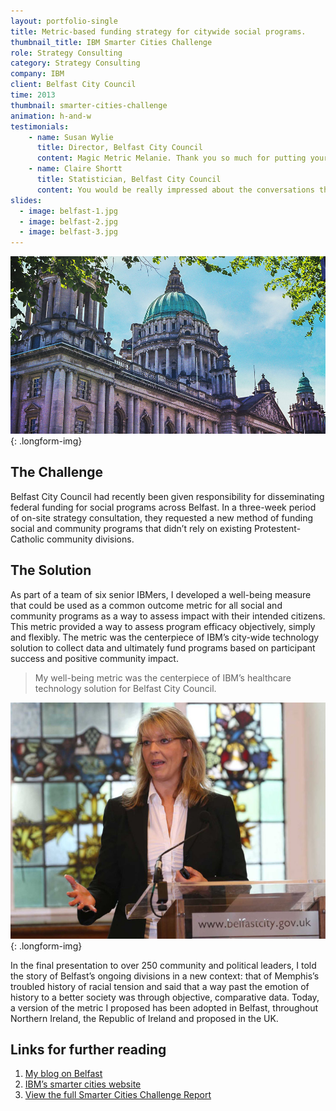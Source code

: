 ```yaml
---
layout: portfolio-single
title: Metric-based funding strategy for citywide social programs.
thumbnail_title: IBM Smarter Cities Challenge
role: Strategy Consulting
category: Strategy Consulting
company: IBM
client: Belfast City Council
time: 2013
thumbnail: smarter-cities-challenge
animation: h-and-w
testimonials:
    - name: Susan Wylie
      title: Director, Belfast City Council
      content: Magic Metric Melanie. Thank you so much for putting your heart and soul into finding a solution for our city and embracing the city and its people with open arms.
    - name: Claire Shortt
      title: Statistician, Belfast City Council
      content: You would be really impressed about the conversations that are going on about the ‘Melanie Measures’! Seriously though… you made a big impact and it’s something we can really deliver on.
slides:
  - image: belfast-1.jpg
  - image: belfast-2.jpg
  - image: belfast-3.jpg
---
```


![Belfast City Hall](/images/belfast-city-hall.jpg)
{: .longform-img}

## The Challenge

Belfast City Council had recently been given responsibility for disseminating federal funding for social programs across Belfast. In a three-week period of on-site strategy consultation, they requested a new method of funding social and community programs that didn’t rely on existing Protestent-Catholic community divisions.

## The Solution

As part of a team of six senior IBMers, I developed a well-being measure that could be used as a common outcome metric for all social and community programs as a way to assess impact with their intended citizens. This metric provided a way to assess program efficacy objectively, simply and flexibly. The metric was the centerpiece of IBM’s city-wide technology solution to collect data and ultimately fund programs based on participant success and positive community impact.

> My well-being metric was the centerpiece of IBM’s healthcare technology solution for Belfast City Council.

![Melanie's presentation in Belfast City Hall](/images/melanie-presenting.jpg)
{: .longform-img}

In the final presentation to over 250 community and political leaders, I told the story of Belfast’s ongoing divisions in a new context: that of Memphis’s troubled history of racial tension and said that a way past the emotion of history to a better society was through objective, comparative data. Today, a version of the metric I proposed has been adopted in Belfast, throughout Northern Ireland, the Republic of Ireland and proposed in the UK.

## Links for further reading

1. [My blog on Belfast](https://polkosky.wordpress.com/)
2. [IBM’s smarter cities website](http://www.smartercitieschallenge.org)
3. [View the full Smarter Cities Challenge Report](/downloads/ibm-belfast-full-report.pdf)
